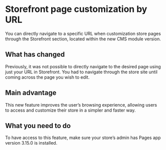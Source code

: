 # Storefront page customization by URL

You can directly navigate to a specific URL when customization store pages through the Storefront section, located within the new CMS module version.

## What has changed

Previously, it was not possible to directly navigate to the desired page using just your URL in Storefront. You had to navigate through the store site until coming across the page you wish to edit.

## Main advantage

This new feature improves the user’s browsing experience, allowing users to access and customize their store in a simpler and faster way.

## What you need to do

To have access to this feature, make sure your store’s admin has Pages app version 3.15.0 is installed.
